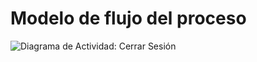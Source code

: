 # Modelo de flujo del proceso
![Diagrama de Actividad: Cerrar Sesión](diagramaDeActividad-CerrarSesi%C3%B3n.png "Cerrar Sesión")

